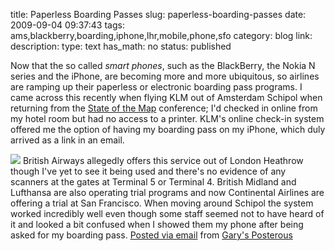 title: Paperless Boarding Passes 
slug: paperless-boarding-passes
date: 2009-09-04 09:37:43
tags: ams,blackberry,boarding,iphone,lhr,mobile,phone,sfo
category: blog
link: 
description: 
type: text
has_math: no
status: published

Now that the so called *smart phones*, such as the BlackBerry, the Nokia N series and the iPhone, are becoming more and more ubiquitous, so airlines are ramping up their paperless or electronic boarding pass programs. I came across this recently when flying KLM out of Amsterdam Schipol when returning from the [State of the Map](http://www.stateofthemap.org/ "http://www.stateofthemap.org/") conference; I'd checked in online from my hotel room but had no access to a printer. KLM's online check-in system offered me the option of having my boarding pass on my iPhone, which duly arrived as a link in an email.

  
![](http://posterous.com/getfile/files.posterous.com/vicchi/xyK2k5kGczpqXikFj2iz1zBeQT5Mzua8X5OlnzO4LPbiGfaciPSdCH7gpqRi/IMG_1004.jpg) British Airways allegedly offers this service out of London Heathrow though I've yet to see it being used and there's no evidence of any scanners at the gates at Terminal 5 or Terminal 4. British Midland and Lufthansa are also operating trial programs and now Continental Airlines are offering a trial at San Francisco. When moving around Schipol the system worked incredibly well even though some staff seemed not to have heard of it and looked a bit confused when I showed them my phone after being asked for my boarding pass.  [Posted via email](http://posterous.com "http://posterous.com") from [Gary's Posterous](http://vicchi.posterous.com/paperless-boarding-passes "http://vicchi.posterous.com/paperless-boarding-passes") 

 

